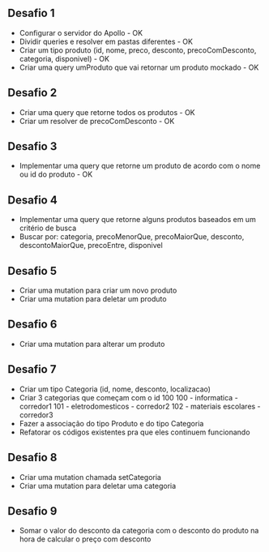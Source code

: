 ## Desafio 1
- Configurar o servidor do Apollo - OK
- Dividir queries e resolver em pastas diferentes - OK
- Criar um tipo produto (id, nome, preco, desconto, precoComDesconto, categoria, disponivel) - OK
- Criar uma query umProduto que vai retornar um produto mockado - OK

## Desafio 2
- Criar uma query que retorne todos os produtos - OK
- Criar um resolver de precoComDesconto - OK

## Desafio 3
- Implementar uma query que retorne um produto de acordo com o nome ou id do produto - OK

## Desafio 4
- Implementar uma query que retorne alguns produtos baseados em um critério de busca
- Buscar por: categoria, precoMenorQue, precoMaiorQue, desconto, descontoMaiorQue, precoEntre, disponivel

## Desafio 5
- Criar uma mutation para criar um novo produto
- Criar uma mutation para deletar um produto

## Desafio 6
- Criar uma mutation para alterar um produto

## Desafio 7
- Criar um tipo Categoria (id, nome, desconto, localizacao)
- Criar 3 categorias que começam com o id 100
100 - informatica - corredor1
101 - eletrodomesticos - corredor2
102 - materiais escolares - corredor3
- Fazer a associação do tipo Produto e do tipo Categoria
- Refatorar os códigos existentes pra que eles continuem funcionando

## Desafio 8
- Criar uma mutation chamada setCategoria
- Criar uma mutation para deletar uma categoria

## Desafio 9
- Somar o valor do desconto da categoria com o desconto do produto na hora de calcular o preço com desconto
